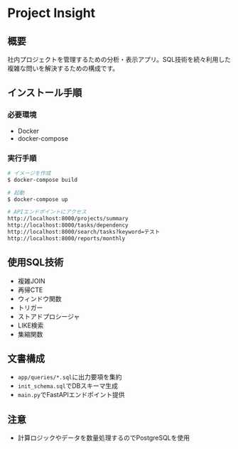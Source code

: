 # Project Insight

## 概要

社内プロジェクトを管理するための分析・表示アプリ。SQL技術を続々利用した複雑な問いを解決するための構成です。

## インストール手順

### 必要環境
- Docker
- docker-compose

### 実行手順
```bash
# イメージを作成
$ docker-compose build

# 起動
$ docker-compose up

# APIエンドポイントにアクセス
http://localhost:8000/projects/summary
http://localhost:8000/tasks/dependency
http://localhost:8000/search/tasks?keyword=テスト
http://localhost:8000/reports/monthly
```

## 使用SQL技術
- 複雑JOIN
- 再帰CTE
- ウィンドウ関数
- トリガー
- ストアドプロシージャ
- LIKE検索
- 集縮関数

## 文書構成
- `app/queries/*.sql`に出力要項を集約
- `init_schema.sql`でDBスキーマ生成
- `main.py`でFastAPIエンドポイント提供

## 注意
- 計算ロジックやデータを数量処理するのでPostgreSQLを使用